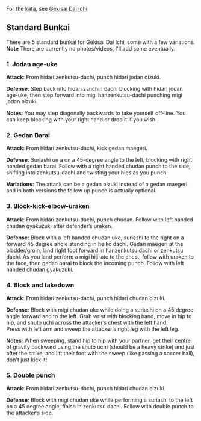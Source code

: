 For the [kata](/kata), see [Gekisai Dai Ichi](/kata/gekisai-dai-ichi)

## Standard Bunkai

There are 5 standard bunkai for Gekisai Dai Ichi, some with a few variations.
**Note** There are currently no photos/videos, I'll add some eventually.

### 1. Jodan age-uke

**Attack**: From hidari zenkutsu-dachi, punch hidari jodan oizuki.

**Defense**: Step back into hidari sanchin dachi blocking with hidari jodan age-uke, then step forward into migi hanzenkutsu-dachi punching migi jodan oizuki.

**Notes**: You may step diagonally backwards to take yourself off-line. You can keep blocking with your right hand or drop it if you wish.

### 2. Gedan Barai

**Attack**: From hidari zenkutsu-dachi, kick gedan maegeri.

**Defense**: Suriashi on a on a 45-degree angle to the left, blocking with right handed gedan barai. Follow with a right handed chudan punch to the side, shifting into zenkutsu-dachi and twisting your hips as you punch.

**Variations**: The attack can be a gedan oizuki instead of a gedan maegeri and in both versions the follow up punch is actually optional.

### 3. Block-kick-elbow-uraken

**Attack**: From hidari zenkutsu-dachi, punch chudan. Follow with left handed chudan gyakuzuki after defender’s uraken.

**Defense**: Block with a left handed chudan uke, suriashi to the right on a forward 45 degree angle standing in heiko dachi. Gedan maegeri at the bladder/groin, land right foot forward in hanzenkutsu dachi or zenkutsu dachi. As you land perform a migi hiji-ate to the chest, follow with uraken to the face, then gedan barai to block the incoming punch. Follow with left handed chudan gyakuzuki.

### 4. Block and takedown

**Attack**: From hidari zenkutsu-dachi, punch hidari chudan oizuki.

**Defense**: Block with migi chudan uke while doing a suriashi on a 45 degree angle forward and to the left. Grab wrist with blocking hand, move in hip to hip, and shuto uchi across the attacker’s chest with the left hand.  
Press with left arm and sweep the attacker’s right leg with the left leg.

**Notes**: When sweeping, stand hip to hip with your partner, get their centre of gravity backward using the shuto uchi (should be a heavy strike) and just after the strike, and lift their foot with the sweep (like passing a soccer ball), don't just kick it!

### 5. Double punch

**Attack**: From hidari zenkutsu-dachi, punch hidari chudan oizuki.

**Defense**: Block with migi chudan uke while performing a suriashi to the left on a 45 degree angle, finish in zenkutsu dachi. Follow with double punch to the attacker’s side.

